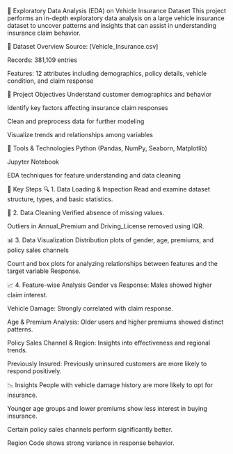 🚗 Exploratory Data Analysis (EDA) on Vehicle Insurance Dataset
This project performs an in-depth exploratory data analysis on a large vehicle insurance dataset to uncover patterns and insights that can assist in understanding insurance claim behavior.

📁 Dataset Overview
Source: [Vehicle_Insurance.csv]

Records: 381,109 entries

Features: 12 attributes including demographics, policy details, vehicle condition, and claim response

📌 Project Objectives
Understand customer demographics and behavior

Identify key factors affecting insurance claim responses

Clean and preprocess data for further modeling

Visualize trends and relationships among variables

🧰 Tools & Technologies
Python (Pandas, NumPy, Seaborn, Matplotlib)

Jupyter Notebook

EDA techniques for feature understanding and data cleaning

🧪 Key Steps
🔍 1. Data Loading & Inspection
Read and examine dataset structure, types, and basic statistics.

🧹 2. Data Cleaning
Verified absence of missing values.

Outliers in Annual_Premium and Driving_License removed using IQR.

📊 3. Data Visualization
Distribution plots of gender, age, premiums, and policy sales channels

Count and box plots for analyzing relationships between features and the target variable Response.

📈 4. Feature-wise Analysis
Gender vs Response: Males showed higher claim interest.

Vehicle Damage: Strongly correlated with claim response.

Age & Premium Analysis: Older users and higher premiums showed distinct patterns.

Policy Sales Channel & Region: Insights into effectiveness and regional trends.

Previously Insured: Previously uninsured customers are more likely to respond positively.

📉 Insights
People with vehicle damage history are more likely to opt for insurance.

Younger age groups and lower premiums show less interest in buying insurance.

Certain policy sales channels perform significantly better.

Region Code shows strong variance in response behavior.
